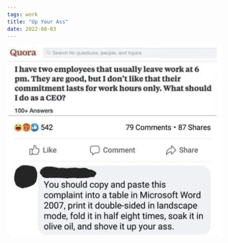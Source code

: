 ```yaml
---
tags: work
title: "Up Your Ass"
date: 2022-08-03
---
```




![workupyourass.jpeg](https://raw.githubusercontent.com/muneer78/muneer78.github.io/master/images/workupyourassjpeg.jpeg)
        